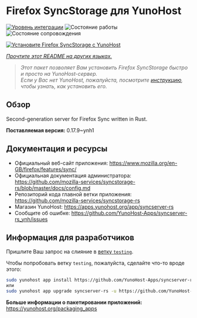 <!--
Важно: этот README был автоматически сгенерирован <https://github.com/YunoHost/apps/tree/master/tools/readme_generator>
Он НЕ ДОЛЖЕН редактироваться вручную.
-->

# Firefox SyncStorage для YunoHost

[![Уровень интеграции](https://dash.yunohost.org/integration/syncserver-rs.svg)](https://ci-apps.yunohost.org/ci/apps/syncserver-rs/) ![Состояние работы](https://ci-apps.yunohost.org/ci/badges/syncserver-rs.status.svg) ![Состояние сопровождения](https://ci-apps.yunohost.org/ci/badges/syncserver-rs.maintain.svg)

[![Установите Firefox SyncStorage с YunoHost](https://install-app.yunohost.org/install-with-yunohost.svg)](https://install-app.yunohost.org/?app=syncserver-rs)

*[Прочтите этот README на других языках.](./ALL_README.md)*

> *Этот пакет позволяет Вам установить Firefox SyncStorage быстро и просто на YunoHost-сервер.*  
> *Если у Вас нет YunoHost, пожалуйста, посмотрите [инструкцию](https://yunohost.org/install), чтобы узнать, как установить его.*

## Обзор

Second-generation server for Firefox Sync written in Rust.


**Поставляемая версия:** 0.17.9~ynh1
## Документация и ресурсы

- Официальный веб-сайт приложения: <https://www.mozilla.org/en-GB/firefox/features/sync/>
- Официальная документация администратора: <https://github.com/mozilla-services/syncstorage-rs/blob/master/docs/config.md>
- Репозиторий кода главной ветки приложения: <https://github.com/mozilla-services/syncstorage-rs>
- Магазин YunoHost: <https://apps.yunohost.org/app/syncserver-rs>
- Сообщите об ошибке: <https://github.com/YunoHost-Apps/syncserver-rs_ynh/issues>

## Информация для разработчиков

Пришлите Ваш запрос на слияние в [ветку `testing`](https://github.com/YunoHost-Apps/syncserver-rs_ynh/tree/testing).

Чтобы попробовать ветку `testing`, пожалуйста, сделайте что-то вроде этого:

```bash
sudo yunohost app install https://github.com/YunoHost-Apps/syncserver-rs_ynh/tree/testing --debug
или
sudo yunohost app upgrade syncserver-rs -u https://github.com/YunoHost-Apps/syncserver-rs_ynh/tree/testing --debug
```

**Больше информации о пакетировании приложений:** <https://yunohost.org/packaging_apps>
